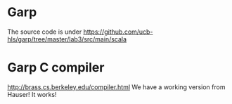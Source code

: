 # Garp

The source code is under https://github.com/ucb-hls/garp/tree/master/lab3/src/main/scala 


# Garp C compiler 
http://brass.cs.berkeley.edu/compiler.html
We have a working version from Hauser! It works! 
